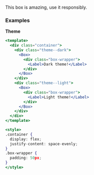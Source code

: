 This box is amazing, use it responsibly.

### Examples

<strong>Theme</strong>

```jsx
<template>
  <div class="container">
    <div class="theme--dark">
      <Box>
        <div class="box-wrapper">
          <Label>Dark theme!</Label>
        </div>
      </Box>
    </div>
    <div class="theme--light">
      <Box>
        <div class="box-wrapper">
          <Label>Light theme!</Label>
        </div>
      </Box>
    </div>
  </div>
</template>

<style>
.container {
  display: flex;
  justify-content: space-evenly;
}
.box-wrapper {
  padding: 50px;
}
</style>
```
